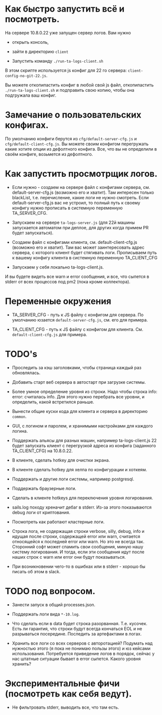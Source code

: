 # Как быстро запустить всё и посмотреть.

На сервере 10.8.0.22 уже запущен сервер логов.
Вам нужно

* открыть консоль,

* зайти в директорию `client`

* Запустить команду `./run-ta-logs-client.sh`

В этом скрипте используется js конфиг для 22 го сервера:
`client-config-no-git-22.js`.

Вы можете откопипастить конфиг в любой свой js файл, откопипастить
`./run-ta-logs-client.sh` и подправить свою копию, чтобы она
подгружала ваш конфиг.

# Замечание о пользовательских конфигах.

По умолчанию конфиги берутся из `cfg/default-server-cfg.js` и `cfg/default-client-cfg.js`.
Вы можете своим конфигом перегружать какие хотите опции из дефолтного конфига.
Все, что вы не определили в своём конфиге, возьмется из дефолтного.

# Как запустить просмотрщик логов.

* Если нужно - создаем на сервере файл с конфигами сервера, см. default-server-cfg.js (возможно его и хватит).
Там интересен только blackList, т.е. перечисление, какие логи не нужно смотреть.
Если default-server-cfg.js вас не устроил, то полный путь к своему конфигу
нужно прописать в системную переменную TA_SERVER_CFG.

* Запускаем на сервере `ta-logs-server.js` (для 22й машины запускается автоматом при деплое, для других когда примем PR будет запускаться).

* Создаем файл с конфигами клиента, см. default-client-cfg.js (возможно его и хватит). Там вас может заинтересовать адрес сервера, с которого клиент будет стягивать логи.
Прописываем путь к вашему конфигу клиента в системную переменную TA_CLIENT_CFG

* Запускаем у себя локально ta-logs-client.js.

И вы будете видеть все warn и error сообщения, и все, что сыпется в stderr от всех процессов под pm2 (пока кроме коллектора).

# Переменные окружения

* TA_SERVER_CFG - путь к JS файлу с конфигом для сервера.
По умолчанию юзается `default-server-cfg.js`, см. его для примера. 

* TA_CLIENT_CFG - путь к JS файлу с конфигом для клиента.
См. `default-client-cfg.js` для примера. 

# TODO's

* Проследить за кэш заголовками, чтобы страница каждый раз обновлялась.

* Добавить старт веб сервера в автостарт при загрузке системы.

* Более умное определение уровня из строки.
Надо чтобы строка info: error: считалась info.
Для этого нужно перебрать все уровни, и определить, какой встретился раньше.

* Вынести общие куски кода для клиента и сервера в директорию `common`.

* GUI, с логином и паролем, и хранимыми настройками для каждого логина.

* Поддержать альясы для разных машин, например ta-logs-client.js 22 будет запускать
клиент с перегрузкой адреса из конфига (заданного TA_CLIENT_CFG) на 10.8.0.22.

* В клиенте, сделать hotkey для очистки экрана.

* В клиенте сделать hotkey для хелпа по конфигурации и хоткеям.

* Поддержать и другие логи системы, например postgresql.

* Поддержать браузерные логи.

* Сделать в клиенте hotkeys для переключения уровня логирования.

* sails.log походу хреначит дебаг в stderr. Из-за этого показываются debug логи от криптования.

* Посмотреть как работают кластерные логи.

* Строка лога, не содержащая строки verbose, silly, debug, info и идущая после
строки, содержащей error или warn, считается относящейся к последней error или warn.
Но это не всегда так. Сторонний софт может спамить свои сообщения, миную нашу систему
логирования. И тогда, если эти сообщения идут после наших строк c warn или
error они будут показываться.

* При возникновении чего-то в ошибках или в stderr - хорошо
бы писать об этом в slack.

# TODO под вопросом.

* Занести запуск в общий processes.json. 

* Поддержать логи вида `*-10.log`.

* Что сделать если в data будет строка разорванная. Т.е. кусочек.
Есть ли гарантия, что строки будут всегда кончаться EOL и не разрываться посередине.
Последить за артефактами в логах.

* Хранить все логи со всех серверов с авторотацией?
Подумать над нужностью этого (я пока не понимаю пользы этого) и юз кейсами использования.
Потребуется приведение логов в порядок, сейчас у нас штатные ситуации
бывает в error сыпется.
Какого уровня хранить?

# Экспериментальные фичи (посмотреть как себя ведут).

* Не фильтровать stderr, выводить все, что там есть.

